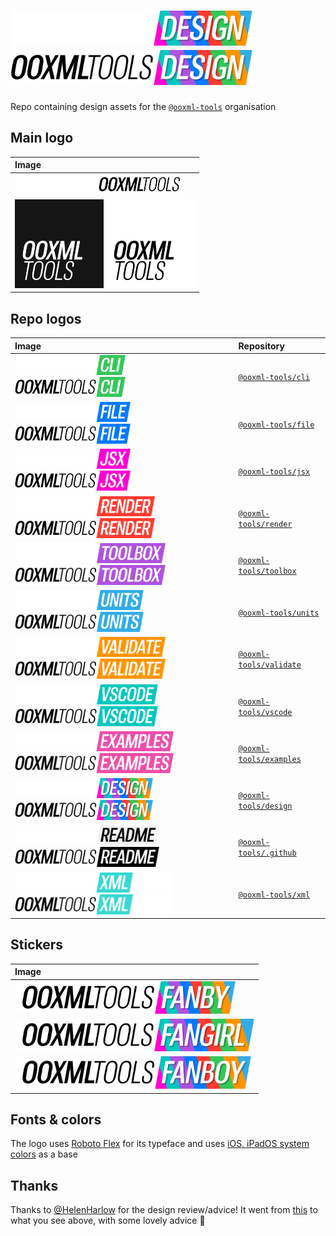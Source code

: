 # <img alt="@ooxml-tools/design" height="56" src="images/design-dark.png#gh-dark-mode-only" /><img alt="@ooxml-tools/design" height="56" src="images/design-light.png#gh-light-mode-only" />

Repo containing design assets for the [`@ooxml-tools`](https://github.com/ooxml-tools) organisation

## Main logo

| Image                                                                                                                                                                                       |
| :------------------------------------------------------------------------------------------------------------------------------------------------------------------------------------------ |
| <img alt="@ooxml-tools" height="32" src="images/ooxmltools-dark.png#gh-dark-mode-only" />  <img alt="@ooxml-tools" height="32" src="images/ooxmltools-light.png#gh-light-mode-only" />      |
| <img alt="@ooxml-tools" height="142" src="images/square-logo-dark.png#gh-dark-mode-only" />  <img alt="@ooxml-tools" height="142" src="images/square-logo-light.png#gh-light-mode-only" />  |

## Repo logos

| Image                                                                                                                                                                                                 | Repository                                                                            |
| :---------------------------------------------------------------------------------------------------------------------------------------------------------------------------------------------------- | :------------------------------------------------------------------------------------ |
| <img alt="@ooxml-tools/cli" height="32" src="images/cli-dark.png#gh-dark-mode-only" />            <img alt="@ooxml-tools/cli" height="32" src="images/cli-light.png#gh-light-mode-only" />            | [`@ooxml-tools/cli`](https://github.com/ooxml-tools/cli)                              | 
| <img alt="@ooxml-tools/file" height="32" src="images/file-dark.png#gh-dark-mode-only" />          <img alt="@ooxml-tools/file" height="32" src="images/file-light.png#gh-light-mode-only" />          | [`@ooxml-tools/file`](https://github.com/ooxml-tools/file)                            |  
| <img alt="@ooxml-tools/jsx" height="32" src="images/jsx-dark.png#gh-dark-mode-only" />            <img alt="@ooxml-tools/jsx" height="32" src="images/jsx-light.png#gh-light-mode-only" />            | [`@ooxml-tools/jsx`](https://github.com/ooxml-tools/jsx)                              | 
| <img alt="@ooxml-tools/render" height="32" src="images/render-dark.png#gh-dark-mode-only" />      <img alt="@ooxml-tools/render" height="32" src="images/render-light.png#gh-light-mode-only" />      | [`@ooxml-tools/render`](https://github.com/ooxml-tools/render)                        |
| <img alt="@ooxml-tools/toolbox" height="32" src="images/toolbox-dark.png#gh-dark-mode-only" />    <img alt="@ooxml-tools/toolbox" height="32" src="images/toolbox-light.png#gh-light-mode-only" />    | [`@ooxml-tools/toolbox`](https://github.com/ooxml-tools/toolbox)                      |
| <img alt="@ooxml-tools/units" height="32" src="images/units-dark.png#gh-dark-mode-only" />        <img alt="@ooxml-tools/units" height="32" src="images/units-light.png#gh-light-mode-only" />        | [`@ooxml-tools/units`](https://github.com/ooxml-tools/units)                          |
| <img alt="@ooxml-tools/validate" height="32" src="images/validate-dark.png#gh-dark-mode-only" />  <img alt="@ooxml-tools/validate" height="32" src="images/validate-light.png#gh-light-mode-only" />  | [`@ooxml-tools/validate`](https://github.com/ooxml-tools/validate)                    |
| <img alt="@ooxml-tools/vscode" height="32" src="images/vscode-dark.png#gh-dark-mode-only" />      <img alt="@ooxml-tools/vscode" height="32" src="images/vscode-light.png#gh-light-mode-only" />      | [`@ooxml-tools/vscode`](https://github.com/ooxml-tools/vscode)                        |
| <img alt="@ooxml-tools/examples" height="32" src="images/examples-dark.png#gh-dark-mode-only" />  <img alt="@ooxml-tools/examples" height="32" src="images/examples-light.png#gh-light-mode-only" />  | [`@ooxml-tools/examples`](https://github.com/ooxml-tools/examples)                    |
| <img alt="@ooxml-tools/design" height="32" src="images/design-dark.png#gh-dark-mode-only" />      <img alt="@ooxml-tools/design" height="32" src="images/design-light.png#gh-light-mode-only" />      | [`@ooxml-tools/design`](https://github.com/ooxml-tools/design)                        |
| <img alt="@ooxml-tools/readme" height="32" src="images/readme-dark.png#gh-dark-mode-only" />      <img alt="@ooxml-tools/readme" height="32" src="images/readme-light.png#gh-light-mode-only" />      | [`@ooxml-tools/.github`](https://github.com/ooxml-tools/.github/tree/main/profile)    |
| <img alt="@ooxml-tools/xml" height="32" src="images/xml-dark.png#gh-dark-mode-only" />            <img alt="@ooxml-tools/xml" height="32" src="images/xml-light.png#gh-light-mode-only" />            | [`@ooxml-tools/xml`](https://github.com/ooxml-tools/xml/tree/main)            |


## Stickers

| Image                                                                 |
| :-------------------------------------------------------------------- |
| <img alt="@ooxml-tools/cli" height="52" src="images/fanby.png" />     |
| <img alt="@ooxml-tools/file" height="52" src="images/fangirl.png" />  |
| <img alt="@ooxml-tools/jsx" height="52" src="images/fanboy.png" />    |


## Fonts & colors
The logo uses [Roboto Flex](https://fonts.google.com/specimen/Roboto+Flex) for its typeface and uses [iOS, iPadOS system colors](https://developer.apple.com/design/human-interface-guidelines/color#iOS-iPadOS-system-colors) as a base


## Thanks
Thanks to [@HelenHarlow](https://github.com/HelenHarlow) for the design review/advice! It went from [this](https://github.com/ooxml-tools/design/blob/7556e7b268e0e36d3aebac4bee3c2bc815eb07a0/images/render.png) to what you see above, with some lovely advice 🎉